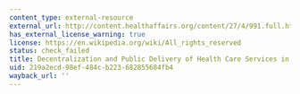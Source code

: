 ```yaml
---
content_type: external-resource
external_url: http://content.healthaffairs.org/content/27/4/991.full.html
has_external_license_warning: true
license: https://en.wikipedia.org/wiki/All_rights_reserved
status: check_failed
title: Decentralization and Public Delivery of Health Care Services in India
uid: 219a2ecd-98ef-484c-b223-682855684fb4
wayback_url: ''
---
```

